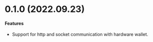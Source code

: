 # 0.1.0 (2022.09.23)

#### Features

- Support for http and socket communication with hardware wallet.
